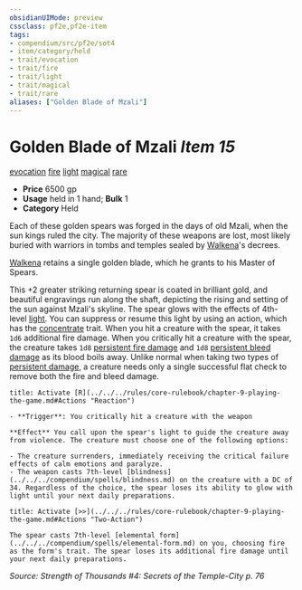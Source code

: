 ```yaml
---
obsidianUIMode: preview
cssclass: pf2e,pf2e-item
tags:
- compendium/src/pf2e/sot4
- item/category/held
- trait/evocation
- trait/fire
- trait/light
- trait/magical
- trait/rare
aliases: ["Golden Blade of Mzali"]
---
```

# Golden Blade of Mzali *Item 15*  
[evocation](../../../Rules/traits/evocation.md)  [fire](../../../Rules/traits/fire.md)  [light](../../../Rules/traits/light.md)  [magical](../../../Rules/traits/magical.md)  [rare](../../../Rules/traits/rare.md)  

- **Price** 6500 gp
- **Usage** held in 1 hand; **Bulk** 1
- **Category** Held

Each of these golden spears was forged in the days of old Mzali, when the sun kings ruled the city. The majority of these weapons are lost, most likely buried with warriors in tombs and temples sealed by [Walkena](../../setting/deities/walkena-logm.md)'s decrees.

[Walkena](../../setting/deities/walkena-logm.md) retains a single golden blade, which he grants to his Master of Spears.

This +2 greater striking returning spear is coated in brilliant gold, and beautiful engravings run along the shaft, depicting the rising and setting of the sun against Mzali's skyline. The spear glows with the effects of 4th-level [light](../../spells/light.md). You can suppress or resume this light by using an action, which has the [concentrate](../../../Rules/traits/concentrate.md) trait. When you hit a creature with the spear, it takes `1d6` additional fire damage. When you critically hit a creature with the spear, the creature takes `1d8` [persistent fire damage](../../../Rules/conditions.md#Persistent%20Damage) and `1d8` [persistent bleed damage](../../../Rules/conditions.md#Persistent%20Damage) as its blood boils away. Unlike normal when taking two types of [persistent damage](../../../Rules/conditions.md#Persistent%20Damage), a creature needs only a single successful flat check to remove both the fire and bleed damage.

```ad-embed-ability
title: Activate [R](../../../rules/core-rulebook/chapter-9-playing-the-game.md#Actions "Reaction")

- **Trigger**: You critically hit a creature with the weapon

**Effect** You call upon the spear's light to guide the creature away from violence. The creature must choose one of the following options:

- The creature surrenders, immediately receiving the critical failure effects of calm emotions and paralyze.
- The weapon casts 7th-level [blindness](../../../compendium/spells/blindness.md) on the creature with a DC of 34. Regardless of the choice, the spear loses its ability to glow with light until your next daily preparations.
```

```ad-embed-ability
title: Activate [>>](../../../rules/core-rulebook/chapter-9-playing-the-game.md#Actions "Two-Action")

The spear casts 7th-level [elemental form](../../../compendium/spells/elemental-form.md) on you, choosing fire as the form's trait. The spear loses its additional fire damage until your next daily preparations.
```

*Source: Strength of Thousands #4: Secrets of the Temple-City p. 76*
